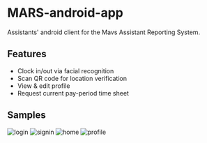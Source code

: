 # MARS-android-app
Assistants' android client for the Mavs Assistant Reporting System.

Features
--------
* Clock in/out via facial recognition
* Scan QR code for location verification
* View & edit profile
* Request current pay-period time sheet 

Samples
-----------
![login](https://cloud.githubusercontent.com/assets/4734933/14004566/0b47ee3a-f129-11e5-83e9-e3dc6063d8b0.gif)
![signin](https://cloud.githubusercontent.com/assets/4734933/14004853/608bd0ee-f12b-11e5-9e5e-64ffd5c5f89e.gif)
![home](https://cloud.githubusercontent.com/assets/4734933/14005840/3bf3bc06-f135-11e5-80d4-1ee1572977d1.gif)
![profile](https://cloud.githubusercontent.com/assets/4734933/14005842/41a285ba-f135-11e5-98c6-59ee7e1848ec.gif)

